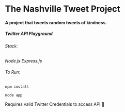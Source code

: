 # The Nashville Tweet Project

#### A project that tweets random tweets of kindness.

##### Twitter API Playground

###### Stack:

_Node.js_
_Express.js_

###### To Run:
`npm install`

`node app`

Requires valid Twitter Credentials to access API :cop:

